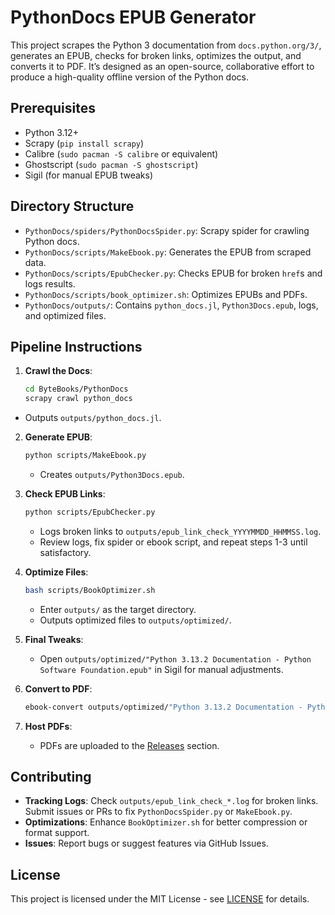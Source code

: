 # PythonDocs EPUB Generator

This project scrapes the Python 3 documentation from `docs.python.org/3/`, generates an EPUB, checks for broken links, optimizes the output, and converts it to PDF. It’s designed as an open-source, collaborative effort to produce a high-quality offline version of the Python docs.

## Prerequisites
- Python 3.12+
- Scrapy (`pip install scrapy`)
- Calibre (`sudo pacman -S calibre` or equivalent)
- Ghostscript (`sudo pacman -S ghostscript`)
- Sigil (for manual EPUB tweaks)

## Directory Structure
- `PythonDocs/spiders/PythonDocsSpider.py`: Scrapy spider for crawling Python docs.
- `PythonDocs/scripts/MakeEbook.py`: Generates the EPUB from scraped data.
- `PythonDocs/scripts/EpubChecker.py`: Checks EPUB for broken `href`s and logs results.
- `PythonDocs/scripts/book_optimizer.sh`: Optimizes EPUBs and PDFs.
- `PythonDocs/outputs/`: Contains `python_docs.jl`, `Python3Docs.epub`, logs, and optimized files.

## Pipeline Instructions
1. **Crawl the Docs**:
   ```bash
   cd ByteBooks/PythonDocs
   scrapy crawl python_docs

- Outputs `outputs/python_docs.jl`.

2. **Generate EPUB**:

   ```bash
   python scripts/MakeEbook.py
   ```

   - Creates `outputs/Python3Docs.epub`.
3. **Check EPUB Links**:

   ```bash
   python scripts/EpubChecker.py
   ```

   - Logs broken links to `outputs/epub_link_check_YYYYMMDD_HHMMSS.log`.
   - Review logs, fix spider or ebook script, and repeat steps 1-3 until satisfactory.
4. **Optimize Files**:

   ```bash
   bash scripts/BookOptimizer.sh
   ```

   - Enter `outputs/` as the target directory.
   - Outputs optimized files to `outputs/optimized/`.
5. **Final Tweaks**:

   - Open `outputs/optimized/"Python 3.13.2 Documentation - Python Software Foundation.epub"` in Sigil for manual adjustments.
6. **Convert to PDF**:

   ```bash
   ebook-convert outputs/optimized/"Python 3.13.2 Documentation - Python Software Foundation.epub" outputs/optimized/"Python 3.13.2 Documentation - Python Software Foundation.pdf"
   ```
7. **Host PDFs**:

   - PDFs are uploaded to the [Releases](https://github.com/luisvinatea/ByteBooks/releases) section.

## Contributing

- **Tracking Logs**: Check `outputs/epub_link_check_*.log` for broken links. Submit issues or PRs to fix `PythonDocsSpider.py` or `MakeEbook.py`.
- **Optimizations**: Enhance `BookOptimizer.sh` for better compression or format support.
- **Issues**: Report bugs or suggest features via GitHub Issues.

## License

This project is licensed under the MIT License - see [LICENSE](LICENSE) for details.